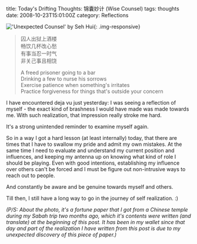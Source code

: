 title: Today's Drifting Thoughts: 锦囊妙计 (Wise Counsel)
tags: thoughts
date: 2008-10-23T15:01:00Z
category: Reflections

!['Unexpected Counsel' by Seh Hui](http://img.photobucket.com/albums/v95/seh_hui/livejournal/UnexpectedCounsel.jpg){: .img-responsive}

> 囚人出狱上酒楼  
> 畅饮几杯改心愁  
> 有事当忍一时气  
> 非关己事且相饶  
>
> A freed prisoner going to a bar  
> Drinking a few to nurse his sorrows  
> Exercise patience when something's irritates  
> Practice forgiveness for things that's outside your concern  

I have encountered deja vu just yesterday: I was seeing a reflection of myself - the exact kind of brashness I would have made was made towards me. With such realization, that impression really stroke me hard.

It's a strong unintended reminder to examine myself again.

So in a way I got a hard lesson (at least internally) today, that there are times that I have to swallow my pride and admit my own mistakes. At the same time I need to evaluate and understand my current position and influences, and keeping my antenna up on knowing what kind of role I should be playing. Even with good intentions, establishing my influence over others can't be forced and I must be figure out non-intrusive ways to reach out to people.

And constantly be aware and be genuine towards myself and others.

Till then, I still have a long way to go in the journey of self realization. :)

*(P/S: About the photo, it's a fortune paper that I got from a Chinese temple during my Sabah trip two months ago, which it's contents were written (and translate) at the beginning of this post. It has been in my wallet since that day and part of the realization I have written from this post is due to my unexpected discovery of this piece of paper.)*
